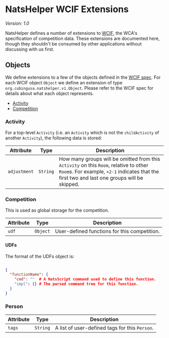 # NatsHelper WCIF Extensions

*Version: 1.0*

NatsHelper defines a number of extensions to [WCIF](https://github.com/thewca/wcif), the WCA's specification of competition data. These extensions are documented here, though they shouldn't be consumed by other applications without discussing with us first.

## Objects

We define extensions to a few of the objects defined in the [WCIF spec](https://github.com/thewca/wcif/blob/master/specification.md). For each WCIF object `Object` we define an extension of type `org.cubingusa.natshelper.v1.Object`. Please refer to the WCIF spec for details about what each object represents.

- [Activity](#Activity)
- [Competition](#Competition)

### Activity

For a top-level `Activity` (i.e. an `Activity` which is not the `childActivity` of another `Activity`), the following data is stored:

| Attribute | Type | Description |
| --- | --- | --- |
| `adjustment` | `String` | How many groups will be omitted from this `Activity` on this `Room`, relative to other `Room`s. For example, `+2-1` indicates that the first two and last one groups will be skipped. |`

### Competition

This is used as global storage for the competition.

| Attribute | Type | Description |
| --- | --- | --- |
| `udf` | `Object` | User-defined functions for this competition. |

#### UDFs

The format of the UDFs object is:

```json

{
  "functionName": {
    "cmd": ""  # A NatsScript command used to define this function.
    "impl": {} # The parsed command tree for this function.
  }
}
```

### Person

| Attribute | Type | Description |
| --- | --- | --- |
| `tags` | `String` | A list of user-defined tags for this `Person`. |
